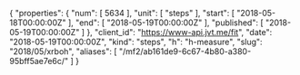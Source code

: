 {
  "properties": {
    "num": [
      5634
    ],
    "unit": [
      "steps"
    ],
    "start": [
      "2018-05-18T00:00:00Z"
    ],
    "end": [
      "2018-05-19T00:00:00Z"
    ],
    "published": [
      "2018-05-19T00:00:00Z"
    ]
  },
  "client_id": "https://www-api.jvt.me/fit",
  "date": "2018-05-19T00:00:00Z",
  "kind": "steps",
  "h": "h-measure",
  "slug": "2018/05/xrboh",
  "aliases": [
    "/mf2/ab161de9-6c67-4b80-a380-95bff5ae7e6c/"
  ]
}
